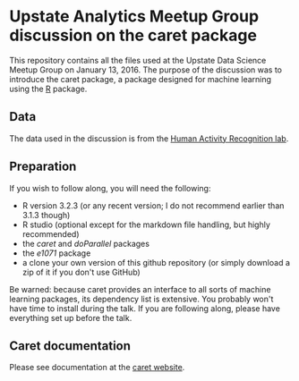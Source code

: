Upstate Analytics Meetup Group discussion on the caret package
==============================================================

This repository contains all the files used at the Upstate Data Science Meetup Group on January 13, 2016. The purpose of the discussion was to introduce the caret package, a package designed for machine learning using the [R](http://www.r-project.org) package.

## Data

The data used in the discussion is from the [Human Activity Recognition lab](http://groupware.les.inf.puc-rio.br/har#collaborators#ixzz3IgG0oJx1).

## Preparation

If you wish to follow along, you will need the following:

 * R version 3.2.3 (or any recent version; I do not recommend earlier than 3.1.3 though)
 * R studio (optional except for the markdown file handling, but highly recommended)
 * the _caret_ and _doParallel_ packages
 * the _e1071_ package
 * a clone your own version of this github repository (or simply download a zip of it if you don't use GitHub)
 
Be warned: because caret provides an interface to all sorts of machine learning packages, its dependency list is extensive. You probably won't have time to install during the talk. If you are following along, please have everything set up before the talk.

## Caret documentation

Please see documentation at the [caret website](http://topepo.github.io/caret/index.html).
